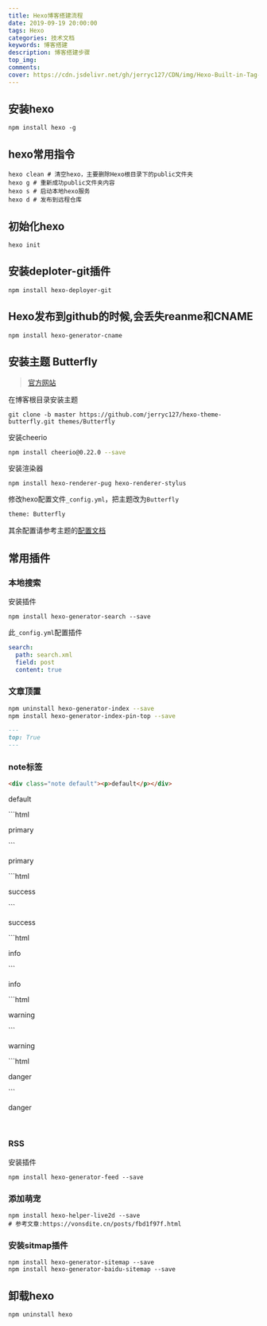 ```yaml
---
title: Hexo博客搭建流程
date: 2019-09-19 20:00:00
tags: Hexo
categories: 技术文档
keywords: 博客搭建
description: 博客搭建步骤
top_img: 
comments: 
cover: https://cdn.jsdelivr.net/gh/jerryc127/CDN/img/Hexo-Built-in-Tag-Plugins-COVER.png
---
```


## 安装hexo

```shell
npm install hexo -g 
```
## hexo常用指令

```shell
hexo clean # 清空hexo，主要删除Hexo根目录下的public文件夹
hexo g # 重新成功public文件夹内容
hexo s # 启动本地hexo服务
hexo d # 发布到远程仓库
```

## 初始化hexo

```shell
hexo init
```

## 安装deploter-git插件

```shell
npm install hexo-deployer-git
```

## Hexo发布到github的时候,会丢失reanme和CNAME

```shell
npm install hexo-generator-cname
```

## 安装主题 Butterfly

> [官方网站](https://docs.jerryc.me/)

在博客根目录安装主题
```shell
git clone -b master https://github.com/jerryc127/hexo-theme-butterfly.git themes/Butterfly
```
安装cheerio

```bash
npm install cheerio@0.22.0 --save
```

安装渲染器

```shell
npm install hexo-renderer-pug hexo-renderer-stylus
```

修改hexo配置文件`_config.yml`，把主题改为`Butterfly`

```xml
theme: Butterfly
```

其余配置请参考主题的[配置文档](https://docs.jerryc.me/)

## 常用插件

### 本地搜索

安装插件

```shell
npm install hexo-generator-search --save
```

此`_config.yml`配置插件

```yml
search:
  path: search.xml
  field: post
  content: true
```



### 文章顶置

```bash
npm uninstall hexo-generator-index --save
npm install hexo-generator-index-pin-top --save
```

```md
---
top: True
---
```

### note标签
```html
<div class="note default"><p>default</p></div> 
```
<div class="note default"><p>default</p></div> 
 ```html
<div class="note primary"><p>primary</p></div> 
 ```
<div class="note primary"><p>primary</p></div> 
```html
<div class="note success"><p>success</p></div>
```
<div class="note success"><p>success</p></div> 
```html
<div class="note info"><p>info</p></div> 
```
<div class="note info"><p>info</p></div> 
```html
<div class="note warning"><p>warning</p></div> 
```
<div class="note warning"><p>warning</p></div> 
```html
<div class="note danger"><p>danger</p></div>
```
<div class="note danger"><p>danger</p></div>
&nbsp;

### RSS

安装插件

```shell
npm install hexo-generator-feed --save
```

### 添加萌宠

```shell
npm install hexo-helper-live2d --save
# 参考文章:https://vonsdite.cn/posts/fbd1f97f.html
```

### 安装sitmap插件
```shell
npm install hexo-generator-sitemap --save
npm install hexo-generator-baidu-sitemap --save
```

## 卸载hexo

```shell
npm uninstall hexo
```

